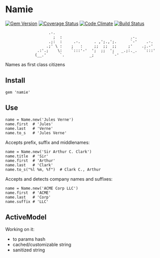 # Namie
[![Gem Version](https://badge.fury.io/rb/namie.png)](http://badge.fury.io/rb/namie)
[![Coverage Status](https://coveralls.io/repos/nofxx/namie/badge.png?branch=master)](https://coveralls.io/r/nofxx/namie?branch=master)
[![Code Climate](https://codeclimate.com/github/nofxx/namie.png)](https://codeclimate.com/github/nofxx/namie)
[![Build Status](https://travis-ci.org/nofxx/namie.png?branch=master)](https://travis-ci.org/nofxx/namie)


                       .-.
                         ;  :                              .-.
                       .;:  :     .-.      . ,';.,';.      `-'    .-.
                      .;' \ :    ;   :     ;;  ;;  ;;     ;'    .;.-'
                  .:'.;    \:    `:::'-'  ';  ;;  ';   _.;:._.   `:::'
                 (__.'      `.           _;        `-'



Names as first class citizens


## Install

    gem 'namie'


## Use


```
name = Name.new('Jules Verne')
name.first  # 'Jules'
name.last   # 'Verne'
name.to_s   # 'Jules Verne'
```


Accepts prefix, suffix and middlenames:

```
name = Name.new('Sir Arthur C. Clark')
name.title  # 'Sir'
name.first  # 'Arthur'
name.last   # 'Clark'
name.to_s("%l %m, %f")  # Clark C., Arthur
```

Accepts and detects company names and suffixes:

```
name = Name.new('ACME Corp LLC')
name.first  # 'ACME'
name.last   # 'Corp'
name.suffix # 'LLC'
```


## ActiveModel

Working on it:

* to params hash
* cached/customizable string
* sanitized string
